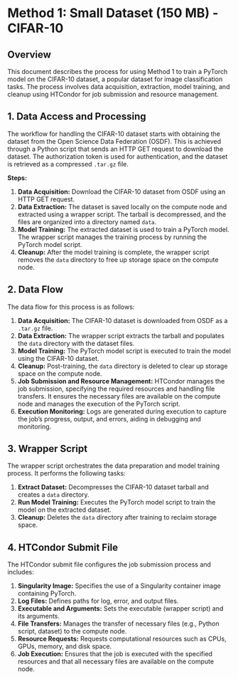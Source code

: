 # **Method 1: Small Dataset (150 MB) - CIFAR-10**

## **Overview**

This document describes the process for using Method 1 to train a PyTorch model on the CIFAR-10 dataset, a popular dataset for image classification tasks. The process involves data acquisition, extraction, model training, and cleanup using HTCondor for job submission and resource management.

## **1. Data Access and Processing**

The workflow for handling the CIFAR-10 dataset starts with obtaining the dataset from the Open Science Data Federation (OSDF). This is achieved through a Python script that sends an HTTP GET request to download the dataset. The authorization token is used for authentication, and the dataset is retrieved as a compressed `.tar.gz` file.

**Steps:**
1. **Data Acquisition:** Download the CIFAR-10 dataset from OSDF using an HTTP GET request.
2. **Data Extraction:** The dataset is saved locally on the compute node and extracted using a wrapper script. The tarball is decompressed, and the files are organized into a directory named `data`.
3. **Model Training:** The extracted dataset is used to train a PyTorch model. The wrapper script manages the training process by running the PyTorch model script.
4. **Cleanup:** After the model training is complete, the wrapper script removes the `data` directory to free up storage space on the compute node.

## **2. Data Flow**

The data flow for this process is as follows:

1. **Data Acquisition:** The CIFAR-10 dataset is downloaded from OSDF as a `.tar.gz` file.
2. **Data Extraction:** The wrapper script extracts the tarball and populates the `data` directory with the dataset files.
3. **Model Training:** The PyTorch model script is executed to train the model using the CIFAR-10 dataset.
4. **Cleanup:** Post-training, the `data` directory is deleted to clear up storage space on the compute node.
5. **Job Submission and Resource Management:** HTCondor manages the job submission, specifying the required resources and handling file transfers. It ensures the necessary files are available on the compute node and manages the execution of the PyTorch script.
6. **Execution Monitoring:** Logs are generated during execution to capture the job’s progress, output, and errors, aiding in debugging and monitoring.

## **3. Wrapper Script**

The wrapper script orchestrates the data preparation and model training process. It performs the following tasks:

1. **Extract Dataset:** Decompresses the CIFAR-10 dataset tarball and creates a `data` directory.
2. **Run Model Training:** Executes the PyTorch model script to train the model on the extracted dataset.
3. **Cleanup:** Deletes the `data` directory after training to reclaim storage space.

## **4. HTCondor Submit File**

The HTCondor submit file configures the job submission process and includes:

1. **Singularity Image:** Specifies the use of a Singularity container image containing PyTorch.
2. **Log Files:** Defines paths for log, error, and output files.
3. **Executable and Arguments:** Sets the executable (wrapper script) and its arguments.
4. **File Transfers:** Manages the transfer of necessary files (e.g., Python script, dataset) to the compute node.
5. **Resource Requests:** Requests computational resources such as CPUs, GPUs, memory, and disk space.
6. **Job Execution:** Ensures that the job is executed with the specified resources and that all necessary files are available on the compute node.
